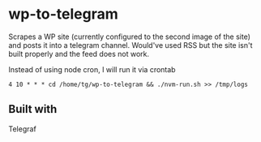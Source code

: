 # wp-to-telegram

Scrapes a WP site (currently configured to the second image of the site) and posts it into a telegram channel. Would've used RSS but the site isn't built properly and the feed does not work.

Instead of using node cron, I will run it via crontab

`4 10 * * * cd /home/tg/wp-to-telegram && ./nvm-run.sh >> /tmp/logs`

## Built with

Telegraf
